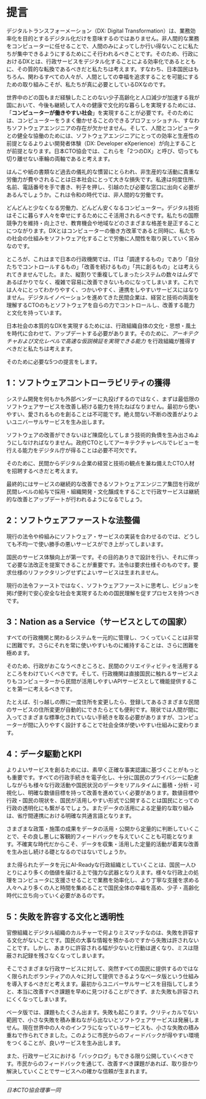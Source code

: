 

# 提言

デジタルトランスフォーメーション（DX: Digital Transformation）は、業務効率化を目的とするデジタル化だけを意味するのではありません。非人間的な業務をコンピューターに任せることで、人間のみによってしか行い得ないことに私たちが集中できるようにするためにこそ行われるべきことです。そのため、行政におけるDXとは、行政サービスをデジタル化することによる効率化であるとともに、その質的な転換であるべきだと私たちは考えます。すなわち、日本国民はもちろん、関わるすべての人々が、人間としての幸福を追求することを可能にするための取り組みこそが、私たちが真に必要としているDXなのです。

世界中のどの国もまだ経験したことのない少子高齢化と人口減少が加速する我が国において、今後も継続して人々の健康で文化的な暮らしを実現するためには、「**コンピューターが働きやすい社会**」を実現することが必要です。そのためには、コンピューターをうまく働かせることのできるプロフェッショナル、すなわちソフトウェアエンジニアの存在が欠かせません。そして、人間とコンピュータとの健全な協働のためには、ソフトウェアエンジニアにとっての効率と生産性の前提となるよりよい開発者体験（DX: Developer eXperience）が向上することが前提となります。日本CTO協会では、これらを「2つのDX」と呼び、切っても切り離せない車輪の両軸であると考えます。

はんこや紙の書類など過去の儀礼的な慣習にとらわれ、非生産的な活動に貴重な労働力が費やされることは日本社会にとって大きな損失です。私達は何度住所、名前、電話番号を手で書き、判子を押し、引越のたび必要な窓口に出向く必要があるんでしょうか。これは令和の時代では、非人間的な労働です。

どんどんと少なくなる労働力、どんどん安くなるコンピューター。デジタル技術はそこに暮らす人々を幸せにするためにこそ活用されるべきです。私たちの国際競争力を維持・向上させ、教育機会や地域などのさまざまな格差を是正することにつながります。DXとはコンピューターの働き方改革であると同時に、私たちの社会の仕組みをソフトウェア化することで労働に人間性を取り戻していく営みなのです。

ところが、これはまで日本の行政機関では、ITは「調達するもの」であり「自分たちでコントロールするもの」「改善を続けるもの」「共に創るもの」とは考えられてきませんでした。また、縦割りで重複してしまったシステムの数々はムダであるばかりでなく、複雑で容易に改善できないものになってしまいます。これでは人々にとってわかりやすく、つかいやすく、連携をしやすいサービスにはなりません。デジタルイノベーションを進めてきた民間企業は、経営と技術の両面を理解するCTOのもとソフトウェアを自らの力でコントロールし、改善する能力と文化を持っています。

日本社会の本質的なDXを実現するためには、行政組織自体の文化・思想・風土を時代に合わせて、アップデートする必要があります。そのために、*アーキテクチャおよび文化レベルで高速な仮説検証を実現できる能力* を行政組織が獲得すべきだと私たちは考えます。

そのために必要な5つの提言をします。

## 1：ソフトウェアコントローラビリティの獲得
システム開発を何もかも外部ベンダーに丸投げするのではなく、まずは最低限のソフトウェアサービスを改善し続ける能力を持たねばなりません。最初から使いやすい、愛されるものを創ることは不可能です。絶え間ない不断の改善がよりよいユニバーサルサービスを生み出します。

ソフトウェアの改善ができないほど陳腐化してしまう技術的負債を生み出さぬようにしなければなりません。政府CTOとしてアーキテクチャレベルでレビューを行える能力をデジタル庁が得ることは必要不可欠です。

そのために、民間からデジタル企業の経営と技術の観点を兼ね備えたCTO人材を招聘するべきだと考えます。

最終的にはサービスの継続的な改善できるソフトウェアエンジニア集団を行政が民間レベルの給与で採用・組織開発・文化醸成をすることで行政サービスは継続的な改善とアップデートが行われるようになるでしょう。

## 2：ソフトウェアファーストな法整備
現行の法令や枠組みにソフトウェア・サービスの実装を合わせるのでは、どうしても不均一で使い勝手の悪いサービスができ上がってしまいます。

国民のサービス体験向上が第一です。その目的ありきで設計を行い、それに伴って必要な法改正を提案できることが重要です。法令は要求仕様そのものです。要求仕様のリファクタリングせずによいサービスは生まれません。

現行の法令ファーストではなく、ソフトウェアファーストに思考し、ビジョンを掲げ便利で安心安全な社会を実現するための国民理解を促すプロセスを持つべきです。

## 3：Nation as a Service（サービスとしての国家）
すべての行政機関と関わるシステムを一元的に管理し、つくっていくことは非常に困難です。さらにそれを常に使いやすいものに維持することは、さらに困難を極めます。

そのため、行政がおこなうべきところと、民間のクリエイティビティを活用するところをわけていくべきです。そして、行政機関は直接国民に触れるサービスよりもコンピューターから民間が活用しやすいAPIサービスとして機能提供することを第一に考えるべきです。

たとえば、引っ越しの際に一度住所を変更したら、登録してあるさまざまな民間のサービスの住所変更が自動的にできたらとても便利です。現状では人間が間に入ってさまざまな標準化されていない手続きを取る必要がありますが、コンピューターが間に入りやすく設計することで社会全体が使いやすい仕組みに変わります。



## 4：データ駆動とKPI
よりよいサービスを創るためには、素早く正確な事実認識に基づくことがもっとも重要です。すべての行政手続きを電子化し、十分に国民のプライバシーに配慮しながらも様々な行政活動や国民状況のデータをリアルタイムに蓄積・分析・可視化し、明確な数値目標を持って改善を進めていく必要があります。数値目標や行政・国民の現状を、国民が活用しやすい形式で公開することは国民にとっての行政の透明化にも繋がるでしょう。またデータの活用による定量的な取り組みは、省庁間連携における明確な共通言語となります。

さまざまな政策・施策の成果をデータの活用・公開から定量的に判断していくことで、その良し悪しに客観的フィードバックを与えていくことも可能となります。不確実な時代だからこそ、データを収集・活用した定量的活動が着実な改善を生み出し続ける礎となるのではないでしょうか。

また得られたデータを元にAI-Readyな行政組織としていくことは、国民一人ひとりにより多くの価値を届ける上で強力な武器となりえます。様々な行政上の処理をコンピュータに支援させることで業務を効率化し、より丁寧な支援を求める人々へより多くの人と時間を集めることで国民全体の幸福を高め、少子・高齢化時代に立ち向っていく必要があるのです。

## 5：失敗を許容する文化と透明性
官僚組織とデジタル組織のカルチャーで何よりミスマッチなのは、失敗を許容する文化がないことです。国民の大事な情報を預かるのですから失敗は許されないことです。しかし、あまりに許容される幅が少ないと行動は遅くなり、ミスは隠蔽され記録を残さなくなってしまいます。

そこでさまざまな行政サービスに対して、突然すべての国民に提供するのではなく限られたボランティアの人々に対して提供できるようなベータ版という仕組みを導入するべきだと考えます。最初からユニバーサルサービスを目指してしまうと、本当に改善すべき課題を早めに見つけることができず、また失敗も許容されにくくなってしまいます。

ベータ版では、課題もたくさん出ます。失敗も起こります。クリティカルでない範囲で、小さな失敗を積み重ねながら出ないとソフトウェアサービスは発展しません。現在世界中の人々のインフラになっているサービスも、小さな失敗の積み重ねで作られてきました。このように市民からのフィードバックが得やすい環境をつくることが、良いサービスを生み出します。

また、行政サービスにおける「バックログ」もできる限り公開していくべきです。市民からのフィードバックを通じて、改善すべき課題があれば、取り掛かり解決していくことでサービスへの確かな信頼が生まれます。

----
*日本CTO協会理事一同*
